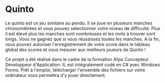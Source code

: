 # Quinto

Le quinto est un jeu similaire au pendu. Il se joue en plusieurs manches chronométrées et vous pouvez sélectionner votre niveau de difficulté. 
Plus il est élevé plus les manches sont nombreuses et les mots à trouver sont longs. Vous ne gagnez que si vous réussissez toutes les manches. 
A la fin, vous pouvez autoriser l'enregistrement de votre score dans le tableau global des scores et vous mesurer aux meilleurs joueurs de Quinto !

Ce projet a été réalisé dans le cadre de la formation Afpa Concepteur Développeur d'Application. IL est intégralement codé en C# avec Windows Forms.
Prêt à l'emploi, télécharger l'ensemble des fichiers sur votre ordinateur vous permettra d'y jouer directement. 
